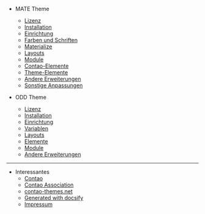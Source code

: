 
- MATE Theme

  - [Lizenz](mate-lizenz.md)
  - [Installation](mate-installation.md)
  - [Einrichtung](mate-einrichtung.md)
  - [Farben und Schriften](mate-farben-und-schriften.md)
  - [Materialize](mate-materialize.md)
  - [Layouts](mate-layouts.md)
  - [Module](mate-module.md)
  - [Contao-Elemente](mate-inhaltselemente.md)
  - [Theme-Elemente](mate-theme-elemente.md)
  - [Andere Erweiterungen](mate-erweiterungen.md)
  - [Sonstige Anpassungen](mate-sonstige-anpassungen.md)

- ODD Theme

  - [Lizenz](odd-lizenz.md)
  - [Installation](odd-installation.md)
  - [Einrichtung](odd-einrichtung.md)
  - [Variablen](odd-variablen.md)
  - [Layouts](odd-layouts.md)
  - [Elemente](odd-elemente.md)
  - [Module](odd-module.md)
  - [Andere Erweiterungen](odd-andere-erweiterungen.md)

---

- Interessantes
  - [Contao](https://www.contao.org)
  - [Contao Association](https://association.contao.org/)
  - [contao-themes.net](https://contao-themes.net)
  - [Generated with docsify](https://docsify.js.org)
  - [Impressum](https://contao-themes.net/impressum.html)
